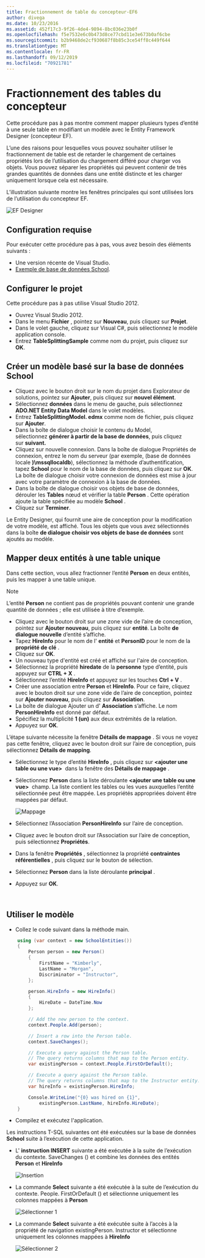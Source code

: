 ```yaml
---
title: Fractionnement de table du concepteur-EF6
author: divega
ms.date: 10/23/2016
ms.assetid: 452f17c3-9f26-4de4-9894-8bc036e23b0f
ms.openlocfilehash: f5e7532e6c0b473d8ce77cbd11e3e673b0af6cbe
ms.sourcegitcommit: b2b9468de2cf930687f8b85c3ce54ff8c449f644
ms.translationtype: MT
ms.contentlocale: fr-FR
ms.lasthandoff: 09/12/2019
ms.locfileid: "70921781"
---
```

# <a name="designer-table-splitting"></a>Fractionnement des tables du concepteur
Cette procédure pas à pas montre comment mapper plusieurs types d’entité à une seule table en modifiant un modèle avec le Entity Framework Designer (concepteur EF).

L’une des raisons pour lesquelles vous pouvez souhaiter utiliser le fractionnement de table est de retarder le chargement de certaines propriétés lors de l’utilisation du chargement différé pour charger vos objets. Vous pouvez séparer les propriétés qui peuvent contenir de très grandes quantités de données dans une entité distincte et les charger uniquement lorsque cela est nécessaire.

L’illustration suivante montre les fenêtres principales qui sont utilisées lors de l’utilisation du concepteur EF.

![EF Designer](~/ef6/media/efdesigner.png)

## <a name="prerequisites"></a>Configuration requise

Pour exécuter cette procédure pas à pas, vous avez besoin des éléments suivants :

- Une version récente de Visual Studio.
- [Exemple de base de données School](~/ef6/resources/school-database.md).

## <a name="set-up-the-project"></a>Configurer le projet

Cette procédure pas à pas utilise Visual Studio 2012.

-   Ouvrez Visual Studio 2012.
-   Dans le menu **Fichier** , pointez sur **Nouveau**, puis cliquez sur **Projet**.
-   Dans le volet gauche, cliquez sur Visual C\#, puis sélectionnez le modèle application console.
-   Entrez **TableSplittingSample** comme nom du projet, puis cliquez sur **OK**.

## <a name="create-a-model-based-on-the-school-database"></a>Créer un modèle basé sur la base de données School

-   Cliquez avec le bouton droit sur le nom du projet dans Explorateur de solutions, pointez sur **Ajouter**, puis cliquez sur **nouvel élément**.
-   Sélectionnez **données** dans le menu de gauche, puis sélectionnez **ADO.NET Entity Data Model** dans le volet modèles.
-   Entrez **TableSplittingModel. edmx** comme nom de fichier, puis cliquez sur **Ajouter**.
-   Dans la boîte de dialogue choisir le contenu du Model, sélectionnez **générer à partir de la base de données**, puis cliquez sur **suivant.**
-   Cliquez sur nouvelle connexion. Dans la boîte de dialogue Propriétés de connexion, entrez le nom du serveur (par exemple, (base de données locale **)\\mssqllocaldb**), sélectionnez la méthode d’authentification, tapez **School** pour le nom de la base de données, puis cliquez sur **OK**.
    La boîte de dialogue choisir votre connexion de données est mise à jour avec votre paramètre de connexion à la base de données.
-   Dans la boîte de dialogue choisir vos objets de base de données, dérouler les **Tables** nœud et vérifier la table **Person** . Cette opération ajoute la table spécifiée au modèle **School** .
-   Cliquez sur **Terminer**.

Le Entity Designer, qui fournit une aire de conception pour la modification de votre modèle, est affiché. Tous les objets que vous avez sélectionnés dans la boîte **de dialogue choisir vos objets de base de données** sont ajoutés au modèle.

## <a name="map-two-entities-to-a-single-table"></a>Mapper deux entités à une table unique

Dans cette section, vous allez fractionner l’entité **Person** en deux entités, puis les mapper à une table unique.

> [!NOTE]
> L’entité **Person** ne contient pas de propriétés pouvant contenir une grande quantité de données ; elle est utilisée à titre d’exemple.

-   Cliquez avec le bouton droit sur une zone vide de l’aire de conception, pointez sur **Ajouter nouveau**, puis cliquez sur **entité**.
    La boîte **de dialogue nouvelle** d’entité s’affiche.
-   Tapez **HireInfo** pour le nom de l' **entité** et **PersonID** pour le nom de la **propriété de clé** .
-   Cliquez sur **OK**.
-   Un nouveau type d'entité est créé et affiché sur l'aire de conception.
-   Sélectionnez la propriété **hiredate** de la **personne** type d’entité, puis appuyez sur **CTRL + X** .
-   Sélectionnez l’entité **HireInfo** et appuyez sur les touches **Ctrl + V** .
-   Créer une association entre **Person** et **HireInfo**. Pour ce faire, cliquez avec le bouton droit sur une zone vide de l’aire de conception, pointez sur **Ajouter nouveau**, puis cliquez sur **Association**.
-   La boîte de dialogue Ajouter un d' **Association** s’affiche. Le nom **PersonHireInfo** est donné par défaut.
-   Spécifiez la multiplicité **1 (un)** aux deux extrémités de la relation.
-   Appuyez sur **OK**.

L’étape suivante nécessite la fenêtre **Détails de mappage** . Si vous ne voyez pas cette fenêtre, cliquez avec le bouton droit sur l’aire de conception, puis sélectionnez **Détails de mapping**.

-   Sélectionnez le type d’entité **HireInfo** , puis cliquez sur **&lt;ajouter une table ou une vue&gt;**  dans la fenêtre des **Détails de mappage** .
-   Sélectionnez **Person** dans la liste déroulante **&lt;ajouter une table ou une vue&gt;**  champ. La liste contient les tables ou les vues auxquelles l’entité sélectionnée peut être mappée.
    Les propriétés appropriées doivent être mappées par défaut.

    ![Mappage](~/ef6/media/mapping.png)

-   Sélectionnez l’Association **PersonHireInfo** sur l’aire de conception.
-   Cliquez avec le bouton droit sur l’Association sur l’aire de conception, puis sélectionnez **Propriétés**.
-   Dans la fenêtre **Propriétés** , sélectionnez la propriété **contraintes référentielles** , puis cliquez sur le bouton de sélection.
-   Sélectionnez **Person** dans la liste déroulante **principal** .
-   Appuyez sur **OK**.

 

## <a name="use-the-model"></a>Utiliser le modèle

-   Collez le code suivant dans la méthode main.

``` csharp
    using (var context = new SchoolEntities())
    {
        Person person = new Person()
        {
            FirstName = "Kimberly",
            LastName = "Morgan",
            Discriminator = "Instructor",
        };

        person.HireInfo = new HireInfo()
        {
            HireDate = DateTime.Now
        };

        // Add the new person to the context.
        context.People.Add(person);

        // Insert a row into the Person table.  
        context.SaveChanges();

        // Execute a query against the Person table.
        // The query returns columns that map to the Person entity.
        var existingPerson = context.People.FirstOrDefault();

        // Execute a query against the Person table.
        // The query returns columns that map to the Instructor entity.
        var hireInfo = existingPerson.HireInfo;

        Console.WriteLine("{0} was hired on {1}",
            existingPerson.LastName, hireInfo.HireDate);
    }
```
-   Compilez et exécutez l'application.

Les instructions T-SQL suivantes ont été exécutées sur la base de données **School** suite à l’exécution de cette application. 

-   L' **instruction INSERT** suivante a été exécutée à la suite de l’exécution du contexte. SaveChanges () et combine les données des entités **Person** et **HireInfo**

    ![Insertion](~/ef6/media/insert.png)

-   La commande **Select** suivante a été exécutée à la suite de l’exécution du contexte. People. FirstOrDefault () et sélectionne uniquement les colonnes mappées à **Person**

    ![Sélectionner 1](~/ef6/media/select1.png)

-   La commande **Select** suivante a été exécutée suite à l’accès à la propriété de navigation existingPerson. Instructor et sélectionne uniquement les colonnes mappées à **HireInfo**

    ![Sélectionner 2](~/ef6/media/select2.png)

